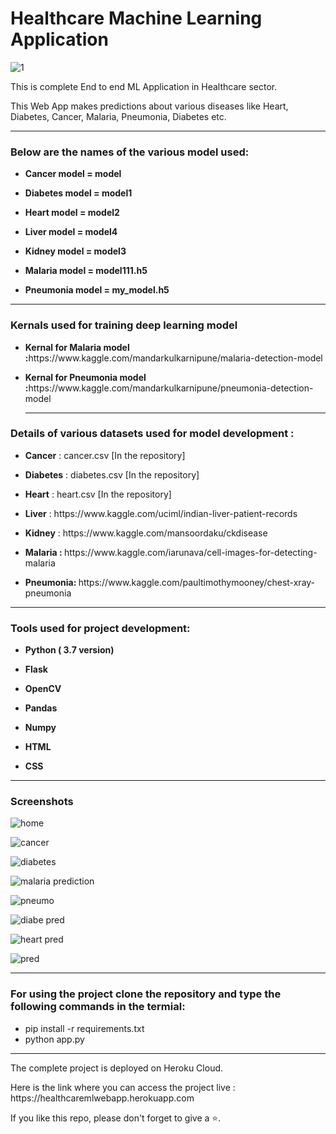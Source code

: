 # Healthcare Machine Learning Application

![1](https://user-images.githubusercontent.com/61036755/94990314-c13b7800-0598-11eb-96ab-94e243e019f2.jpg)
<p> This is complete End to end ML Application in Healthcare sector.</p>
<p>This Web App makes predictions about various diseases like Heart, Diabetes, Cancer, Malaria, Pneumonia, Diabetes etc.</p>

<hr>
<h3> Below are the names of the various model used:</h3>
<ul>
<li><p><b>Cancer model = model</b></p></li>
<li><p><b>Diabetes model = model1</b></p></li>
<li><p><b>Heart model = model2</b></p></li>
<li><p><b>Liver model = model4</b></p></li>
<li><p><b>Kidney model = model3</b></p></li>

<li><p><b>Malaria model = model111.h5</b></p></li>
<li><p><b>Pneumonia model = my_model.h5</b></p></li>
</ul>
<hr>

<h3> Kernals used for training deep learning model </h3>
<ul>
<li><p><b>Kernal for Malaria model :</b>https://www.kaggle.com/mandarkulkarnipune/malaria-detection-model</p></li>

<li><p><b>Kernal for Pneumonia model :</b>https://www.kaggle.com/mandarkulkarnipune/pneumonia-detection-model</p></li>
<hr>
</ul>

<h3> Details of various datasets used for model development : </h3>
<ul>
<li><p><b>Cancer</b> : cancer.csv [In the repository]</p></li>
<li><p><b>Diabetes</b> : diabetes.csv [In the repository]</p></li>
<li><p><b>Heart</b> : heart.csv [In the repository]</p></li>
<li><p><b>Liver</b> : https://www.kaggle.com/uciml/indian-liver-patient-records </p></li>
<li><p><b>Kidney</b> : https://www.kaggle.com/mansoordaku/ckdisease </p></li>

<li><p><b>Malaria : </b> https://www.kaggle.com/iarunava/cell-images-for-detecting-malaria </p></li>
<li><p><b>Pneumonia: </b> https://www.kaggle.com/paultimothymooney/chest-xray-pneumonia </p></li>
</ul>

<hr>

<h3> Tools used for project development: </h3>
<ul>
<li><p><b>Python ( 3.7 version)</b></p></li>
<li><p><b>Flask</b></p></li>
<li><p><b>OpenCV</b></p></li>
<li><p><b>Pandas</b></p></li>
<li><p><b>Numpy</b></p></li>
<li><p><b>HTML</b></p></li>
<li><p><b>CSS</b></p></li>
</ul>

<hr>

<h3> Screenshots </h3>

![home](https://user-images.githubusercontent.com/61036755/94990681-a3234700-059b-11eb-910c-bf761fd6a99c.png)

![cancer](https://user-images.githubusercontent.com/61036755/94990685-a8809180-059b-11eb-8a84-e3ffc618441c.png)

![diabetes](https://user-images.githubusercontent.com/61036755/94990689-ad454580-059b-11eb-8611-c9dc7fc77a20.png)

![malaria prediction](https://user-images.githubusercontent.com/61036755/94992067-ef26b980-05a4-11eb-9b0a-3d1781eb4bbb.png)

![pneumo](https://user-images.githubusercontent.com/61036755/94990698-b46c5380-059b-11eb-9f92-9af7f5e4e578.png)

![diabe pred](https://user-images.githubusercontent.com/61036755/94990708-bdf5bb80-059b-11eb-98b2-56496ded3fcf.png)

![heart pred](https://user-images.githubusercontent.com/61036755/94990711-c3eb9c80-059b-11eb-9af4-a5a5368a6e14.png)

![pred](https://user-images.githubusercontent.com/61036755/94990715-cea63180-059b-11eb-8337-4311fc5f4485.png)


<hr>
 <h3> For using the project clone the repository and type the following commands in the termial: </h3>
 <ul>
  <li> pip install -r requirements.txt</li>
  <li> python app.py</li>
  </ul>
  
  <hr>
  
  <p> The complete project is deployed on Heroku Cloud.
  
 <p> Here is the link where you can access the project live : https://healthcaremlwebapp.herokuapp.com <p>
  <p> If you like this repo, please don't forget to give a ⭐.
</p>
